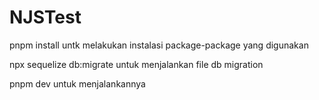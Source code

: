 # NJSTest

pnpm install untk melakukan instalasi package-package yang digunakan

npx sequelize db:migrate untuk menjalankan file db migration

pnpm dev untuk menjalankannya